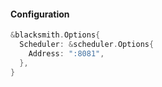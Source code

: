 #### Configuration

```go
&blacksmith.Options{
  Scheduler: &scheduler.Options{
    Address: ":8081",
  },
}
```
